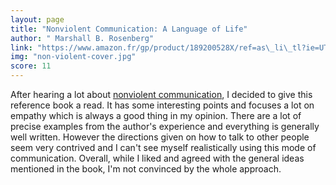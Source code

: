 ```yaml
---
layout: page
title: "Nonviolent Communication: A Language of Life"
author: " Marshall B. Rosenberg"
link: "https://www.amazon.fr/gp/product/189200528X/ref=as\_li\_tl?ie=UTF8&camp=1642&creative=6746&creativeASIN=189200528X&linkCode=as2&tag=mg092-21"
img: "non-violent-cover.jpg"
score: 11
---
```


After hearing a lot about [nonviolent communication][1], I decided to give this reference book a read. It has some interesting points and focuses a lot on empathy which is always a good thing in my opinion. There are a lot of precise examples from the author's experience and everything is generally well written. However the directions given on how to talk to other people seem very contrived and I can't see myself realistically using this mode of communication. Overall, while I liked and agreed with the general ideas mentioned in the book, I'm not convinced by the whole approach.

[1]:	https://en.wikipedia.org/wiki/Nonviolent_Communication